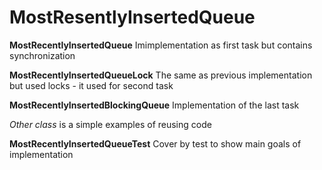 # MostResentlyInsertedQueue


**MostRecentlyInsertedQueue**  Imimplementation as first task but contains synchronization

**MostRecentlyInsertedQueueLock**  The same as previous implementation but used locks - it used for second task

**MostRecentlyInsertedBlockingQueue** Implementation of the last task

*Other class*  is a simple examples of reusing code

**MostRecentlyInsertedQueueTest** Cover by test to show main goals of implementation




